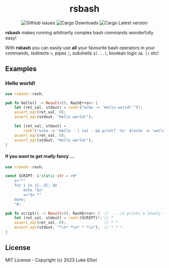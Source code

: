 <div align="center">

# rsbash

![GitHub issues](https://img.shields.io/github/issues/ljelliot/rash)
![Cargo Downloads](https://img.shields.io/crates/d/rsbash)
![Cargo Latest version](https://img.shields.io/crates/v/rsbash)

</div>

**rsbash** makes running arbitrarily complex bash commands wonderfully easy!

With **rsbash** you can easily use **all** your favourite bash operators in your commands, redirects `>`, pipes `|`, subshells `$(...)`, boolean logic `&& ||` etc!

## Examples

### Hello world!

```rust
use rsbash::rash;

pub fn hello() -> Result<(), RashError> {
    let (ret_val, stdout) = rash!("echo -n 'Hello world!'")?;
    assert_eq!(ret_val, 0);
    assert_eq!(stdout, "Hello world!");

    let (ret_val, stdout) =
        rash!("echo -n 'Hello ' | cat - && printf '%s' $(echo -n 'world!')")?;
    assert_eq!(ret_val, 0);
    assert_eq!(stdout, "Hello world!");
}
```

#### If you want to get _really_ fancy ...

```rust
use rsbash::rash;

const SCRIPT: &'static str = r#"
    s="*"
    for i in {1..3}; do
        echo "$s"
        s="$s *"
    done;
    "#;

pub fn script() -> Result<(), RashError> {  // ... it prints a lovely triangle.
    let (ret_val, stdout) = rash!(SCRIPT)?; // *
    assert_eq!(ret_val, 0);                 // * *
    assert_eq!(stdout, "*\n* *\n* * *\n");  // * * *   
}
```

## License

MIT License - Copyright (c) 2023 Luke Elliot

